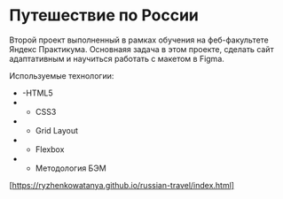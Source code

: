 # Путешествие по России   

Второй проект выполненный в рамках обучения на феб-факультете Яндекс Практикума.
Основнаяя задача в этом проекте, сделать сайт адаптативным и научиться работать с макетом в Figma.

Используемые технологии:
+ -HTML5
+ - CSS3
+ - Grid Layout
+ - Flexbox
+ - Методология БЭМ
 
[https://ryzhenkowatanya.github.io/russian-travel/index.html]
